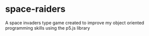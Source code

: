 # space-raiders
A space invaders type game created to improve my object oriented programming skills using the p5.js library
